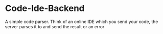 # Code-Ide-Backend

A simple code parser. Think of an online IDE which you send your code, the server parses it to and send the result or an error


